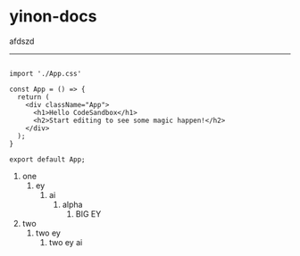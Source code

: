# yinon-docs

afdszd

***

```tsx live react

import './App.css'

const App = () => {
  return (
    <div className="App">
      <h1>Hello CodeSandbox</h1>
      <h2>Start editing to see some magic happen!</h2>
    </div>
  );
}

export default App;

```

1. one
   1. ey
      1. ai
         1. alpha
            1. BIG EY
2. two
   1. two ey
      1. two ey ai